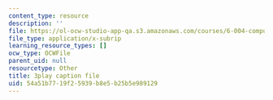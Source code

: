 ```yaml
---
content_type: resource
description: ''
file: https://ol-ocw-studio-app-qa.s3.amazonaws.com/courses/6-004-computation-structures-spring-2017/54a51b7719f25939b8e5b25b5e989129_b-jgbeTojrk.vtt
file_type: application/x-subrip
learning_resource_types: []
ocw_type: OCWFile
parent_uid: null
resourcetype: Other
title: 3play caption file
uid: 54a51b77-19f2-5939-b8e5-b25b5e989129
---
```

